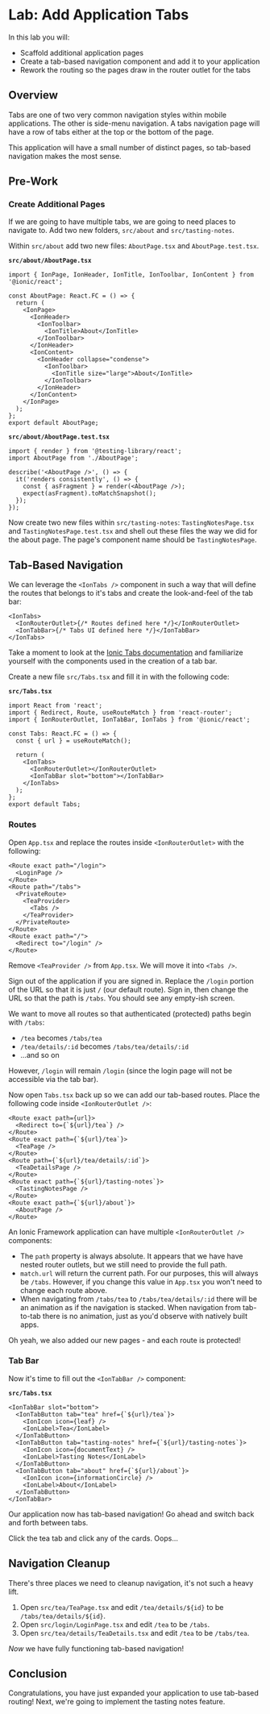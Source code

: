 # Lab: Add Application Tabs

In this lab you will:

- Scaffold additional application pages
- Create a tab-based navigation component and add it to your application
- Rework the routing so the pages draw in the router outlet for the tabs

## Overview

Tabs are one of two very common navigation styles within mobile applications. The other is side-menu navigation. A tabs navigation page will have a row of tabs either at the top or the bottom of the page.

This application will have a small number of distinct pages, so tab-based navigation makes the most sense.

## Pre-Work

### Create Additional Pages

If we are going to have multiple tabs, we are going to need places to navigate to. Add two new folders, `src/about` and `src/tasting-notes`.

Within `src/about` add two new files: `AboutPage.tsx` and `AboutPage.test.tsx`.

**`src/about/AboutPage.tsx`**

```tsx
import { IonPage, IonHeader, IonTitle, IonToolbar, IonContent } from '@ionic/react';

const AboutPage: React.FC = () => {
  return (
    <IonPage>
      <IonHeader>
        <IonToolbar>
          <IonTitle>About</IonTitle>
        </IonToolbar>
      </IonHeader>
      <IonContent>
        <IonHeader collapse="condense">
          <IonToolbar>
            <IonTitle size="large">About</IonTitle>
          </IonToolbar>
        </IonHeader>
      </IonContent>
    </IonPage>
  );
};
export default AboutPage;
```

**`src/about/AboutPage.test.tsx`**

```tsx
import { render } from '@testing-library/react';
import AboutPage from './AboutPage';

describe('<AboutPage />', () => {
  it('renders consistently', () => {
    const { asFragment } = render(<AboutPage />);
    expect(asFragment).toMatchSnapshot();
  });
});
```

Now create two new files within `src/tasting-notes`: `TastingNotesPage.tsx` and `TastingNotesPage.test.tsx` and shell out these files the way we did for the about page. The page's component name should be `TastingNotesPage`.

## Tab-Based Navigation

We can leverage the `<IonTabs />` component in such a way that will define the routes that belongs to it's tabs and create the look-and-feel of the tab bar:

```tsx
<IonTabs>
  <IonRouterOutlet>{/* Routes defined here */}</IonRouterOutlet>
  <IonTabBar>{/* Tabs UI defined here */}</IonTabBar>
</IonTabs>
```

Take a moment to look at the <a href="https://ionicframework.com/docs/api/tabs" target="_blank">Ionic Tabs documentation</a> and familiarize yourself with the components used in the creation of a tab bar.

Create a new file `src/Tabs.tsx` and fill it in with the following code:

**`src/Tabs.tsx`**

```tsx
import React from 'react';
import { Redirect, Route, useRouteMatch } from 'react-router';
import { IonRouterOutlet, IonTabBar, IonTabs } from '@ionic/react';

const Tabs: React.FC = () => {
  const { url } = useRouteMatch();

  return (
    <IonTabs>
      <IonRouterOutlet></IonRouterOutlet>
      <IonTabBar slot="bottom"></IonTabBar>
    </IonTabs>
  );
};
export default Tabs;
```

### Routes

Open `App.tsx` and replace the routes inside `<IonRouterOutlet>` with the following:

```tsx
<Route exact path="/login">
  <LoginPage />
</Route>
<Route path="/tabs">
  <PrivateRoute>
    <TeaProvider>
      <Tabs />
    </TeaProvider>
  </PrivateRoute>
</Route>
<Route exact path="/">
  <Redirect to="/login" />
</Route>
```

Remove `<TeaProvider />` from `App.tsx`. We will move it into `<Tabs />`.

Sign out of the application if you are signed in. Replace the `/login` portion of the URL so that it is just `/` (our default route). Sign in, then change the URL so that the path is `/tabs`. You should see any empty-ish screen.

We want to move all routes so that authenticated (protected) paths begin with `/tabs`:

- `/tea` becomes `/tabs/tea`
- `/tea/details/:id` becomes `/tabs/tea/details/:id`
- ...and so on

However, `/login` will remain `/login` (since the login page will not be accessible via the tab bar).

Now open `Tabs.tsx` back up so we can add our tab-based routes. Place the following code inside `<IonRouterOutlet />`:

```tsx
<Route exact path={url}>
  <Redirect to={`${url}/tea`} />
</Route>
<Route exact path={`${url}/tea`}>
  <TeaPage />
</Route>
<Route path={`${url}/tea/details/:id`}>
  <TeaDetailsPage />
</Route>
<Route exact path={`${url}/tasting-notes`}>
  <TastingNotesPage />
</Route>
<Route exact path={`${url}/about`}>
  <AboutPage />
</Route>
```

An Ionic Framework application can have multiple `<IonRouterOutlet />` components:

- The `path` property is always absolute. It appears that we have have nested router outlets, but we still need to provide the full path.
- `match.url` will return the current path. For our purposes, this will always be `/tabs`. However, if you change this value in `App.tsx` you won't need to change each route above.
- When navigating from `/tabs/tea` to `/tabs/tea/details/:id` there will be an animation as if the navigation is stacked. When navigation from tab-to-tab there is no animation, just as you'd observe with natively built apps.

Oh yeah, we also added our new pages - and each route is protected!

### Tab Bar

Now it's time to fill out the `<IonTabBar />` component:

**`src/Tabs.tsx`**

```tsx
<IonTabBar slot="bottom">
  <IonTabButton tab="tea" href={`${url}/tea`}>
    <IonIcon icon={leaf} />
    <IonLabel>Tea</IonLabel>
  </IonTabButton>
  <IonTabButton tab="tasting-notes" href={`${url}/tasting-notes`}>
    <IonIcon icon={documentText} />
    <IonLabel>Tasting Notes</IonLabel>
  </IonTabButton>
  <IonTabButton tab="about" href={`${url}/about`}>
    <IonIcon icon={informationCircle} />
    <IonLabel>About</IonLabel>
  </IonTabButton>
</IonTabBar>
```

Our application now has tab-based navigation! Go ahead and switch back and forth between tabs.

Click the tea tab and click any of the cards. Oops...

## Navigation Cleanup

There's three places we need to cleanup navigation, it's not such a heavy lift.

1. Open `src/tea/TeaPage.tsx` and edit `/tea/details/${id}` to be `/tabs/tea/details/${id}`.
2. Open `src/login/LoginPage.tsx` and edit `/tea` to be `/tabs`.
3. Open `src/tea/details/TeaDetails.tsx` and edit `/tea` to be `/tabs/tea`.

_Now_ we have fully functioning tab-based navigation!

## Conclusion

Congratulations, you have just expanded your application to use tab-based routing! Next, we're going to implement the tasting notes feature.
